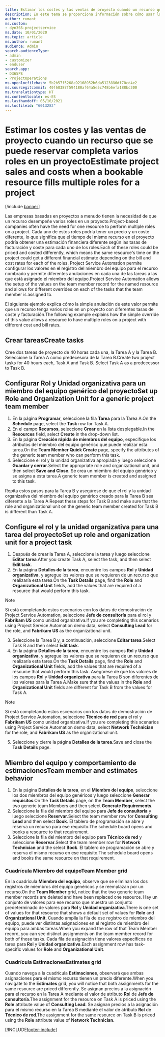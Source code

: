 ```yaml
---
title: Estimar los costes y las ventas de proyecto cuando un recurso que se puede reservar completa varios roles en un proyecto
description: En este tema se proporciona información sobre cómo usar las dimensiones de precios a fin de respaldar los precios y costes para un recurso que desempeñe varios roles en un proyecto.
author: rumant
ms.custom:
- dyn365-projectservice
ms.date: 10/01/2020
ms.topic: article
ms.author: rumant
audience: Admin
search.audienceType:
- admin
- customizer
- enduser
search.app:
- D365PS
- ProjectOperations
ms.openlocfilehash: 5b2b57f5268a92168952b6da5123886df70cd4e2
ms.sourcegitcommit: 40f68387f594180af64a5e5c748b6efa188bd300
ms.translationtype: HT
ms.contentlocale: es-ES
ms.lasthandoff: 05/10/2021
ms.locfileid: "6013282"
---
```

# <a name="estimate-project-sales-and-costs-when-a-bookable-resource-fills-multiple-roles-for-a-project"></a><span data-ttu-id="738b3-103">Estimar los costes y las ventas de proyecto cuando un recurso que se puede reservar completa varios roles en un proyecto</span><span class="sxs-lookup"><span data-stu-id="738b3-103">Estimate project sales and costs when a bookable resource fills multiple roles for a project</span></span> 

[!include [banner](../includes/psa-now-project-operations.md)]

<span data-ttu-id="738b3-104">Las empresas basadas en proyectos a menudo tienen la necesidad de que un recurso desempeñe varios roles en un proyecto.</span><span class="sxs-lookup"><span data-stu-id="738b3-104">Project-based companies often have the need for one resource to perform multiple roles on a project.</span></span> <span data-ttu-id="738b3-105">Cada uno de estos roles podría tener un precio y un coste diferente, lo que significa que el tiempo del mismo recurso en el proyecto podría obtener una estimación financiera diferente según las tasas de facturación y coste para cada uno de los roles.</span><span class="sxs-lookup"><span data-stu-id="738b3-105">Each of these roles could be priced and costed differently, which means the same resource's time on the project could get a different financial estimate depending on the bill and cost rates for each of the roles.</span></span> <span data-ttu-id="738b3-106">Project Service Automation permite configurar los valores en el registro del miembro del equipo para el recurso nombrado y permite diferentes anulaciones en cada una de las tareas a las que está asignado el miembro del equipo.</span><span class="sxs-lookup"><span data-stu-id="738b3-106">Project Service Automation allows the setup of the values on the team member record for the named resource and allows for different overrides on each of the tasks that the team member is assigned to.</span></span>

<span data-ttu-id="738b3-107">El siguiente ejemplo explica cómo la simple anulación de este valor permite que un recurso tenga varios roles en un proyecto con diferentes tasas de coste y facturación.</span><span class="sxs-lookup"><span data-stu-id="738b3-107">The following example  explains how the simple override of this value allows a resource to have multiple roles on a project with different cost and bill rates.</span></span>

## <a name="create-tasks"></a><span data-ttu-id="738b3-108">Crear tareas</span><span class="sxs-lookup"><span data-stu-id="738b3-108">Create tasks</span></span>
<span data-ttu-id="738b3-109">Cree dos tareas de proyecto de 40 horas cada una, la Tarea A y la Tarea B. Seleccione la Tarea A como predecesora de la Tarea B.</span><span class="sxs-lookup"><span data-stu-id="738b3-109">Create two project tasks for 40 hours each, Task A and Task B. Select Task A as a predecessor to Task B.</span></span>

## <a name="set-up-role-and-organization-unit-for-a-generic-project-team-member"></a><span data-ttu-id="738b3-110">Configurar Rol y Unidad organizativa para un miembro del equipo genérico del proyecto</span><span class="sxs-lookup"><span data-stu-id="738b3-110">Set up Role and Organization Unit for a generic project team member</span></span>

1. <span data-ttu-id="738b3-111">En la página **Programar**, seleccione la fila **Tarea** para la Tarea A.</span><span class="sxs-lookup"><span data-stu-id="738b3-111">On the **Schedule** page, select the **Task** row for Task A.</span></span> 
2. <span data-ttu-id="738b3-112">En el campo **Recursos**, seleccione **Crear** en la lista desplegable.</span><span class="sxs-lookup"><span data-stu-id="738b3-112">In the **Resources** field, select **Create** in the drop-down list.</span></span>
3. <span data-ttu-id="738b3-113">En la página **Creación rápida de miembros del equipo**, especifique los atributos del miembro del equipo genérico que puede realizar esta tarea.</span><span class="sxs-lookup"><span data-stu-id="738b3-113">On the **Team Member Quick Create** page, specify the attributes of the generic team member who can perform this task.</span></span>
4. <span data-ttu-id="738b3-114">Seleccione el rol y la unidad organizativa apropiada y luego seleccione **Guardar y cerrar**.</span><span class="sxs-lookup"><span data-stu-id="738b3-114">Select the appropriate role and organizational unit, and then select **Save and Close**.</span></span> <span data-ttu-id="738b3-115">Se crea un miembro del equipo genérico y se asigna a esta tarea.</span><span class="sxs-lookup"><span data-stu-id="738b3-115">A generic team member is created and assigned to this task.</span></span> 

<span data-ttu-id="738b3-116">Repita estos pasos para la Tarea B y asegúrese de que el rol y la unidad organizativa del miembro del equipo genérico creado para la Tarea B sea diferente a la Tarea A.</span><span class="sxs-lookup"><span data-stu-id="738b3-116">Repeat these steps for Task B and make sure that the role and organizational unit on the generic team member created for Task B is different than Task A.</span></span> 

## <a name="set-up-role-and-organization-unit-for-a-project-task"></a><span data-ttu-id="738b3-117">Configure el rol y la unidad organizativa para una tarea del proyecto</span><span class="sxs-lookup"><span data-stu-id="738b3-117">Set up role and organization unit for a project task</span></span>

1. <span data-ttu-id="738b3-118">Después de crear la Tarea A, seleccione la tarea y luego seleccione **Editar tarea**.</span><span class="sxs-lookup"><span data-stu-id="738b3-118">After you create Task A, select the task, and then select **Edit task**.</span></span>
2. <span data-ttu-id="738b3-119">En la página **Detalles de la tarea**, encuentre los campos **Rol** y **Unidad organizativa**, y agregue los valores que se requieren de un recurso que realizaría esta tarea.</span><span class="sxs-lookup"><span data-stu-id="738b3-119">On the **Task Details** page, find the **Role** and **Organizational Unit** fields, add the values that are required of a resource that would perform this task.</span></span> 

  > [!NOTE]
  > <span data-ttu-id="738b3-120">Si está completando estos escenarios con los datos de demostración de Project Service Automation, seleccione **Jefe de consultoría** para el rol y **Fabrikam US** como unidad organizativa.</span><span class="sxs-lookup"><span data-stu-id="738b3-120">If you are completing this scenarios using Project Service Automation demo data, select **Consulting Lead** for the role, and **Fabrikam US** as the organizational unit.</span></span>

3. <span data-ttu-id="738b3-121">Seleccione la Tarea B y, a continuación, seleccione **Editar tarea**.</span><span class="sxs-lookup"><span data-stu-id="738b3-121">Select Task B and then select **Edit task**.</span></span>
4. <span data-ttu-id="738b3-122">En la página **Detalles de la tarea**, encuentre los campos **Rol** y **Unidad organizativa**, y agregue los valores que se requieren de un recurso que realizaría esta tarea.</span><span class="sxs-lookup"><span data-stu-id="738b3-122">On the **Task Details** page, find the **Role** and **Organizational Unit** fields, add the values that are required of a resource that would perform this task.</span></span> <span data-ttu-id="738b3-123">Asegúrese de que los valores de los campos **Rol** y **Unidad organizativa** para la Tarea B son diferentes de los valores para la Tarea A.</span><span class="sxs-lookup"><span data-stu-id="738b3-123">Make sure that the values in the **Role** and **Organizational Unit** fields are different for Task B from the values for Task A.</span></span> 

  > [!NOTE]
  > <span data-ttu-id="738b3-124">Si está completando estos escenarios con los datos de demostración de Project Service Automation, seleccione **Técnico de red** para el rol y **Fabrikam US** como unidad organizativa.</span><span class="sxs-lookup"><span data-stu-id="738b3-124">If you are completing this scenarios using Project Service Automation demo data, select **Network Technician** for the role, and **Fabrikam US** as the organizational unit.</span></span>

5. <span data-ttu-id="738b3-125">Seleccione y cierre la página **Detalles de la tarea**.</span><span class="sxs-lookup"><span data-stu-id="738b3-125">Save and close the **Task Details** page.</span></span> 

## <a name="team-member-and-estimates-behavior"></a><span data-ttu-id="738b3-126">Miembro del equipo y comportamiento de estimaciones</span><span class="sxs-lookup"><span data-stu-id="738b3-126">Team member and estimates behavior</span></span> 

1. <span data-ttu-id="738b3-127">En la página **Detalles de la tarea**, en el **Miembro del equipo**, seleccione los dos miembros del equipo genéricos y luego seleccione **Generar requisitos**.</span><span class="sxs-lookup"><span data-stu-id="738b3-127">On the **Task Details** page, on the **Team Member**, select the two generic team Members and then select **Generate Requirements**.</span></span> 
2. <span data-ttu-id="738b3-128">Seleccione la fila del miembro del equipo para **Jefe de consultoría** y luego seleccione **Reservar**.</span><span class="sxs-lookup"><span data-stu-id="738b3-128">Select the team member row for **Consulting Lead** and then select **Book**.</span></span> <span data-ttu-id="738b3-129">El tablero de programación se abre y reserva un recurso para ese requisito.</span><span class="sxs-lookup"><span data-stu-id="738b3-129">The schedule board opens and books a resource to that requirement.</span></span>
3. <span data-ttu-id="738b3-130">Seleccione la fila del miembro del equipo para **Técnico de red** y seleccione **Reservar**.</span><span class="sxs-lookup"><span data-stu-id="738b3-130">Select the team member row for **Network Technician** and the select **Book**.</span></span> <span data-ttu-id="738b3-131">El tablero de programación se abre y reserva el mismo recurso en ese requisito.</span><span class="sxs-lookup"><span data-stu-id="738b3-131">The schedule board opens and books the same resource on that requirement.</span></span>

### <a name="team-member-grid"></a><span data-ttu-id="738b3-132">Cuadrícula Miembro del equipo</span><span class="sxs-lookup"><span data-stu-id="738b3-132">Team Member grid</span></span> 
<span data-ttu-id="738b3-133">En la cuadrícula **Miembro del equipo**, observe que se eliminan los dos registros de miembros del equipo genéricos y se reemplazan por un recurso.</span><span class="sxs-lookup"><span data-stu-id="738b3-133">On the **Team Member** grid, notice that the two generic team member records are deleted and have been replaced one resource.</span></span> <span data-ttu-id="738b3-134">Hay un conjunto de valores para ese recurso que muestra un conjunto predeterminado de valores para **Rol** y **Unidad organizativa**.</span><span class="sxs-lookup"><span data-stu-id="738b3-134">There is one set of values for that resource that shows a default set of values for **Role** and **Organizational Unit**.</span></span>
<span data-ttu-id="738b3-135">Cuando amplía la fila de ese registro de miembro del equipo, puede ver distintas asignaciones en el registro de miembro del equipo para ambas tareas.</span><span class="sxs-lookup"><span data-stu-id="738b3-135">When you expand the row of that Team Member record, you can see distinct assignments on the team member record for both of those tasks.</span></span> <span data-ttu-id="738b3-136">Cada fila de asignación tiene valores específicos de tarea para **Rol** y **Unidad organizativa**.</span><span class="sxs-lookup"><span data-stu-id="738b3-136">Each assignment row has task-specific values for **Role** and **Organizational Unit**.</span></span> 

### <a name="estimates-grid"></a><span data-ttu-id="738b3-137">Cuadrícula Estimaciones</span><span class="sxs-lookup"><span data-stu-id="738b3-137">Estimates grid</span></span> 
<span data-ttu-id="738b3-138">Cuando navega a la cuadrícula **Estimaciones**, observará que ambas asignaciones para el mismo recurso tienen un precio diferente.</span><span class="sxs-lookup"><span data-stu-id="738b3-138">When you navigate to the **Estimates** grid, you will notice that both assignments for the same resource are priced differently.</span></span>
<span data-ttu-id="738b3-139">Se asignan precios a la asignación para el recurso en la Tarea A mediante el valor de atributo **Rol** de **Jefe de consultoría**.</span><span class="sxs-lookup"><span data-stu-id="738b3-139">The assignment for the resource on Task A is priced using the **Role** attribute value of **Consulting Lead**.</span></span> <span data-ttu-id="738b3-140">Se asignan precios a la asignación para el mismo recurso en la Tarea B mediante el valor de atributo **Rol** de **Técnico de red**.</span><span class="sxs-lookup"><span data-stu-id="738b3-140">The assignment for the same resource on Task B is priced using the **Role** attribute value of **Network Technician**.</span></span>



[!INCLUDE[footer-include](../includes/footer-banner.md)]